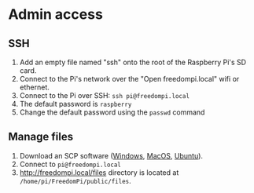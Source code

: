 # Admin access
## SSH
1. Add an empty file named "ssh" onto the root of the Raspberry Pi's SD card.
2. Connect to the Pi's network over the "Open freedompi.local" wifi or ethernet.
3. Connect to the Pi over SSH: `ssh pi@freedompi.local`
4. The default password is `raspberry`
5. Change the default password using the `passwd` command

## Manage files
1. Download an SCP software ([Windows](https://winscp.net/), [MacOS](https://cyberduck.io/), [Ubuntu](https://help.ubuntu.com/community/SSH/TransferFiles)).
2. Connect to `pi@freedompi.local`
3. http://freedompi.local/files directory is located at `/home/pi/FreedomPi/public/files`.
